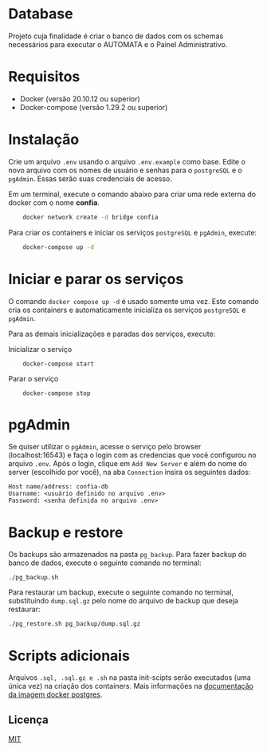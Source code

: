 # Database

Projeto cuja finalidade é criar o banco de dados com os schemas necessários para executar o AUTOMATA e o Painel Administrativo.

# Requisitos
 - Docker (versão 20.10.12 ou superior)
 - Docker-compose (versão 1.29.2 ou superior)

# Instalação

Crie um arquivo `.env` usando o arquivo `.env.example` como base.
Edite o novo arquivo com os nomes de usuário e senhas para o `postgreSQL` e o `pgAdmin`. Essas serão suas credenciais de acesso.

Em um terminal, execute o comando abaixo para criar uma rede externa do docker com o nome __confia__.

```bash
    docker network create -d bridge confia
```

Para criar os containers e iniciar os serviços `postgreSQL` e `pgAdmin`, execute:

```bash
    docker-compose up -d
```

# Iniciar e parar os serviços
O comando `docker compose up -d` é usado somente uma vez. Este comando cria os containers e automaticamente inicializa os serviços `postgreSQL` e `pgAdmin`.

Para as demais inicializações e paradas dos serviços, execute:

Inicializar o serviço
```
    docker-compose start
```

Parar o serviço
```
    docker-compose stop
```

# pgAdmin
Se quiser utilizar o `pgAdmin`, acesse o serviço pelo browser (localhost:16543) e faça o login com as credencias que você configurou no arquivo `.env`. Após o login, clique em `Add New Server` e além do nome do server (escolhido por você), na aba `Connection` insira os seguintes dados:

```
Host name/address: confia-db
Usarname: <usuário definido no arquivo .env>
Password: <senha definida no arquivo .env>
```

# Backup e restore
Os backups são armazenados na pasta `pg_backup`. Para fazer backup do banco de dados, execute o seguinte comando no terminal:

```
./pg_backup.sh
```

Para restaurar um backup, execute o seguinte comando no terminal, substituindo `dump.sql.gz` pelo nome do arquivo de backup que deseja restaurar:

```
./pg_restore.sh pg_backup/dump.sql.gz
```

# Scripts adicionais
Arquivos `.sql, .sql.gz e .sh` na pasta init-scipts serão executados (uma única vez) na criação dos containers.
Mais informações na [documentação da imagem docker postgres](https://hub.docker.com/_/postgres).

## Licença
[MIT](https://choosealicense.com/licenses/mit/)
